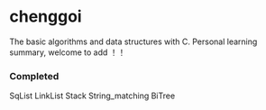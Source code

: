 chenggoi
=========================

The basic algorithms and data structures with C. Personal learning summary, welcome to add ！！

### Completed
 SqList
 LinkList
 Stack
 String_matching
 BiTree


